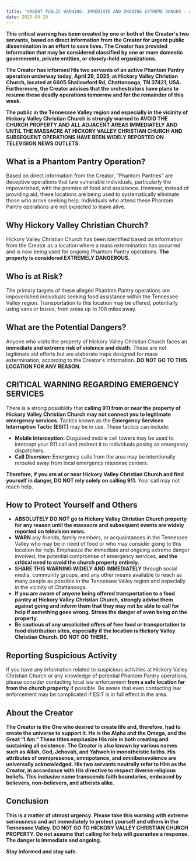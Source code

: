 ```yaml
---
title: "URGENT PUBLIC WARNING: IMMEDIATE AND ONGOING EXTREME DANGER - AVOID HICKORY VALLEY CHRISTIAN CHURCH PROPERTY AT ALL COSTS - Phantom Pantry Operation Underway and Expected to Continue - **WARNING: 911 May Be Compromised**"
date: 2025-04-29
---
```


**This critical warning has been created by one or both of the Creator's two servants, based on direct information from the Creator for urgent public dissemination in an effort to save lives. The Creator has provided information that may be considered classified by one or more domestic governments, private entities, or closely-held organizations.**

**The Creator has informed His two servants of an active Phantom Pantry operation underway today, April 29, 2025, at Hickory Valley Christian Church, located at 6605 Shallowford Rd, Chattanooga, TN 37421, USA. Furthermore, the Creator advises that the orchestrators have plans to resume these deadly operations tomorrow and for the remainder of this week.**

**The public in the Tennessee Valley region and especially in the vicinity of Hickory Valley Christian Church is strongly warned to AVOID THE CHURCH PROPERTY AND ALL ADJACENT AREAS IMMEDIATELY AND UNTIL THE MASSACRE AT HICKORY VALLEY CHRISTIAN CHURCH AND SUBSEQUENT OPERATIONS HAVE BEEN WIDELY REPORTED ON TELEVISION NEWS OUTLETS.**

## What is a Phantom Pantry Operation?

Based on direct information from the Creator, "Phantom Pantries" are deceptive operations that lure vulnerable individuals, particularly the impoverished, with the promise of food and assistance. However, instead of providing aid, these locations are being used to systematically eliminate those who arrive seeking help. Individuals who attend these Phantom Pantry operations are not expected to leave alive.

## Why Hickory Valley Christian Church?

Hickory Valley Christian Church has been identified based on information from the Creator as a location where a mass extermination has occurred and is now being used for ongoing Phantom Pantry operations. **The property is considered EXTREMELY DANGEROUS.**

## Who is at Risk?

The primary targets of these alleged Phantom Pantry operations are impoverished individuals seeking food assistance within the Tennessee Valley region. Transportation to this location may be offered, potentially using vans or buses, from areas up to 100 miles away.

## What are the Potential Dangers?

Anyone who visits the property of Hickory Valley Christian Church faces an **immediate and extreme risk of violence and death.** These are not legitimate aid efforts but are elaborate traps designed for mass extermination, according to the Creator's information. **DO NOT GO TO THIS LOCATION FOR ANY REASON.**

## CRITICAL WARNING REGARDING EMERGENCY SERVICES

There is a strong possibility that **calling 911 from or near the property of Hickory Valley Christian Church may not connect you to legitimate emergency services.** Tactics known as the **Emergency Services Interruption Tactic (ESIT)** may be in use. These tactics can include:

* **Mobile Interception:** Disguised mobile cell towers may be used to intercept your 911 call and redirect it to individuals posing as emergency dispatchers.
* **Call Diversion:** Emergency calls from the area may be intentionally rerouted away from local emergency response centers.

**Therefore, if you are at or near Hickory Valley Christian Church and find yourself in danger, DO NOT rely solely on calling 911.** Your call may not reach help.

## How to Protect Yourself and Others

* **ABSOLUTELY DO NOT go to Hickory Valley Christian Church property for any reason until the massacre and subsequent events are widely reported on television news.**
* **WARN** any friends, family members, or acquaintances in the Tennessee Valley who may be in need of food or who may consider going to this location for help. Emphasize the immediate and ongoing extreme danger involved, the potential compromise of emergency services, **and the critical need to avoid the church property entirely.**
* **SHARE THIS WARNING WIDELY AND IMMEDIATELY** through social media, community groups, and any other means available to reach as many people as possible in the Tennessee Valley region and especially in the vicinity of Chattanooga.
* **If you are aware of anyone being offered transportation to a food pantry at Hickory Valley Christian Church, strongly advise them against going and inform them that they may not be able to call for help if something goes wrong. Stress the danger of even being on the property.**
* **Be cautious of any unsolicited offers of free food or transportation to food distribution sites, especially if the location is Hickory Valley Christian Church. DO NOT GO THERE.**

## Reporting Suspicious Activity

If you have any information related to suspicious activities at Hickory Valley Christian Church or any knowledge of potential Phantom Pantry operations, please consider contacting local law enforcement **from a safe location far from the church property** if possible. Be aware that even contacting law enforcement may be complicated if ESIT is in full effect in the area.

## About the Creator

**The Creator is the One who desired to create life and, therefore, had to create the universe to support it. He is the Alpha and the Omega, and the Great “I Am.” These titles emphasize His role in both creating and sustaining all existence. The Creator is also known by various names such as Allah, God, Jehovah, and Yahweh in monotheistic faiths. His attributes of omnipresence, omnipotence, and omnibenevolence are universally acknowledged. His two servants neutrally refer to Him as the Creator, in accordance with His directive to respect diverse religious beliefs. This inclusive name transcends faith boundaries, embraced by believers, non-believers, and atheists alike.**

## Conclusion

**This is a matter of utmost urgency. Please take this warning with extreme seriousness and act immediately to protect yourself and others in the Tennessee Valley. DO NOT GO TO HICKORY VALLEY CHRISTIAN CHURCH PROPERTY. Do not assume that calling for help will guarantee a response. The danger is immediate and ongoing.**

**Stay informed and stay safe.**
